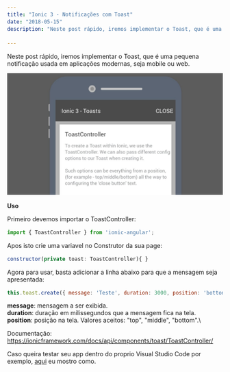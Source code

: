 ```yaml
---
title: "Ionic 3 - Notificações com Toast"
date: "2018-05-15"
description: "Neste post rápido, iremos implementar o Toast, que é uma pequena notificação usada em aplicações modernas, seja mobile ou web."

---
```


Neste post rápido, iremos implementar o Toast, que é uma pequena notificação usada em aplicações modernas, seja mobile ou web.

![](https://raw.githubusercontent.com/CassioPimentel/cassiopimentel.github.io/master/images/NotificacaoToast/Toast.jpg)

**Uso**

Primeiro devemos importar o ToastController:

```javascript
import { ToastController } from 'ionic-angular';
```

Apos isto crie uma variavel no Construtor da sua page:

```javascript
constructor(private toast: ToastController){ }
```

Agora para usar, basta adicionar a linha abaixo para que a mensagem seja apresentada:

```javascript
this.toast.create({ message: 'Teste', duration: 3000, position: 'botton' }).present();
```

**message**: mensagem a ser exibida.\
**duration**: duração em milissegundos que a mensagem fica na tela.\
**position**: posição na tela. Valores aceitos: "top", "middle", "bottom".\

Documentação: https://ionicframework.com/docs/api/components/toast/ToastController/

Caso queira testar seu app dentro do proprio Visual Studio Code por exemplo, [aqui](http://cassiopimentel.github.io/2018/Testando-app-ionic-diretamente-no-VSCode/) eu mostro como.
